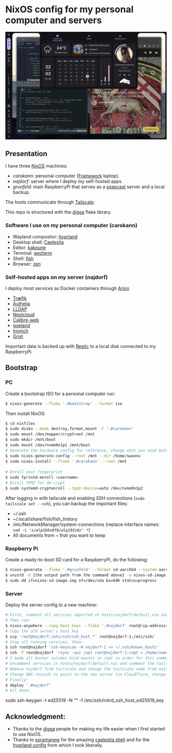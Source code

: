 # NixOS config for my personal computer and servers

![screenshot](./assets/screenshot.jpeg)

## Presentation

I have three [NixOS](https://nixos.org) machines:
- _carokann_: personal computer ([Framework](https://frame.work) laptop).
- _najdorf_: server where I deploy my self-hosted apps.
- _grunfeld_: main RaspberryPi that serves as a [snapcast](https://github.com/badaix/snapcast) server and a local backup.

The hosts communicate through [Tailscale](https://tailscale.com).

This repo is structured with the [digga](https://digga.divnix.com) flake library.

### Software I use on my personal computer (carokann)

- Wayland compositor: [hyprland](https://hypr.land)
- Desktop shell: [Caelestia](https://github.com/caelestia-dots/shell)
- Editor: [kakoune](https://github.com/mawww/kakoune)
- Terminal: [wezterm](https://wezterm.org)
- Shell: [fish](https://fishshell.com)
- Browser: [zen](https://zen-browser.app/)

### Self-hosted apps on my server (najdorf)

I deploy most services as Docker containers through [Arion](https://github.com/hercules-ci/arion)

- [Træfik](https://traefik.io/traefik)
- [Authelia](https://www.authelia.com)
- [LLDAP](https://github.com/lldap/lldap)
- [Nextcloud](https://nextcloud.com)
- [Calibre-web](https://github.com/janeczku/calibre-web)
- [goeland](https://github.com/slurdge/goeland)
- [Immich](https://immich.app)
- [Grist](https://www.getgrist.com/)

Important data is backed up with [Restic](https://restic.net) to a local disk connected to my RaspberryPi.


## Bootstrap
### PC
Create a bootstrap ISO for a personal computer run:
```bash
$ nixos-generate --flake '.#bootstrap' --format iso
```

Then install NixOS:
```bash
$ cd nixfiles
$ sudo disko --mode destroy,format,mount -f '.#carokann'
$ sudo mount /dev/mapper/cryptroot /mnt
$ sudo mkdir /mnt/boot
$ sudo mount /dev/nvme0n1p1 /mnt/boot
# Generate the hardware config for reference, change what you need before install
$ sudo nixos-generate-config --root /mnt --dir /home/sweenu
$ sudo nixos-install --flake '.#carokann' --root /mnt

# Enroll your fingerprint
$ sudo fprintd-enroll <username>
# Enroll TPM2 for dm-crypt
$ sudo systemd-cryptenroll --tpm2-device=auto /dev/nvme0n1p2
```

After logging in with tailscale and enabling SSH connections (`sudo tailscale set --ssh`), you can backup the important files:
- ~/.ssh
- ~/.local/share/fish/fish_history
- /etc/NetworkManager/system-connections (replace interface names: `sed -i 's/wlp166s0f0/wlp192s0/' *`)
- All documents from ~ that you want to keep

### Raspberry Pi
Create a ready-to-boot SD card for a RaspberryPi, do the following:
```bash
$ nixos-generate --flake '.#grunfeld' --format sd-aarch64 --system aarch64-linux
$ unzstd -d {the output path from the command above} -o nixos-sd-image.img
$ sudo dd if=nixos-sd-image.img of=/dev/sda bs=64K status=progress
```

### Server
Deploy the server config to a new machine:
```bash
# First, comment all services imported in hosts/najdorf/default.nix and uncomment the ts-oneshot-login service line.
# Then run:
$ nixos-anywhere --copy-host-keys --flake '.#najdorf' root@<ip-address>
# Copy the old server's host key
$ scp 'root@najdorf:/etc/ssh/ssh_host_*' root@najdorf-1:/etc/ssh/
# Stop all running services, then:
$ ssh root@najdorf 'ssh-keyscan -H najdorf-1 >> ~/.ssh/known_hosts'
$ ssh -f root@najdorf 'rsync -avz /opt root@najdorf-1:/opt > /home/sweenu/rsync.log 2>&1 &'
# I made all Docker volumes bind mounts in /opt in order for this command to be enough for migrating everything important.
# Uncomment services in hosts/najdorf/default.nix and comment the tailscale-login service line.
# Remove najdorf from tailscale and change the tailscale name from najdorf-1 to najdorf.
# Change DNS records to point to the new server (on Cloudflare, change the IP scope of the API token to the new IP).
# Finally:
$ deploy '.#najdorf'
# All done!
```

sudo ssh-keygen -t ed25519 -N "" -f /etc/ssh/initrd_ssh_host_ed25519_key

## Acknowledgment:
* Thanks to the [digga](https://digga.divnix.com) people for making my life easier when I first started to use NixOS.
* Thanks to [soramanew](https://github.com/soramanew) for the amazing [caelestia shell](https://github.com/caelestia-dots/shell) and for the [hyprland config](https://github.com/caelestia-dots/caelestia/tree/e456e8abb90b94f2e6ae859f6e3b3ef2a5e27099/hypr) from which I took liberally.
